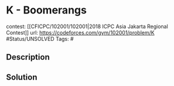 # K - Boomerangs

contest: [[CFICPC/102001/102001|2018 ICPC Asia Jakarta Regional Contest]]
url: https://codeforces.com/gym/102001/problem/K
#Status/UNSOLVED
Tags: #

## Description

## Solution

